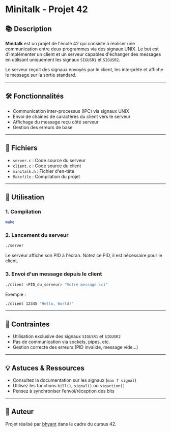 # Minitalk - Projet 42

## 📚 Description

**Minitalk** est un projet de l'école 42 qui consiste à réaliser une communication entre deux programmes via des signaux UNIX. Le but est d'implémenter un client et un serveur capables d'échanger des messages en utilisant uniquement les signaux `SIGUSR1` et `SIGUSR2`.

Le serveur reçoit des signaux envoyés par le client, les interprète et affiche le message sur la sortie standard.

---

## 🛠️ Fonctionnalités

- Communication inter-processus (IPC) via signaux UNIX
- Envoi de chaînes de caractères du client vers le serveur
- Affichage du message reçu côté serveur
- Gestion des erreurs de base

---

## 📂 Fichiers

- `server.c` : Code source du serveur
- `client.c` : Code source du client
- `minitalk.h` : Fichier d'en-tête
- `Makefile` : Compilation du projet

---

## 🚀 Utilisation

### 1. Compilation

```bash
make
```

### 2. Lancement du serveur

```bash
./server
```

Le serveur affiche son PID à l'écran. Notez ce PID, il est nécessaire pour le client.

### 3. Envoi d'un message depuis le client

```bash
./client <PID_du_serveur> "Votre message ici"
```

Exemple :
```bash
./client 12345 "Hello, World!"
```

---

## 📝 Contraintes

- Utilisation exclusive des signaux `SIGUSR1` et `SIGUSR2`
- Pas de communication via sockets, pipes, etc.
- Gestion correcte des erreurs (PID invalide, message vide...)

---

## 💡 Astuces & Ressources

- Consultez la documentation sur les signaux (`man 7 signal`)
- Utilisez les fonctions `kill()`, `signal()` ou `sigaction()`
- Pensez à synchroniser l’envoi/réception des bits

---

## 👤 Auteur

Projet réalisé par [bhyant](https://github.com/bhyant) dans le cadre du cursus 42.

